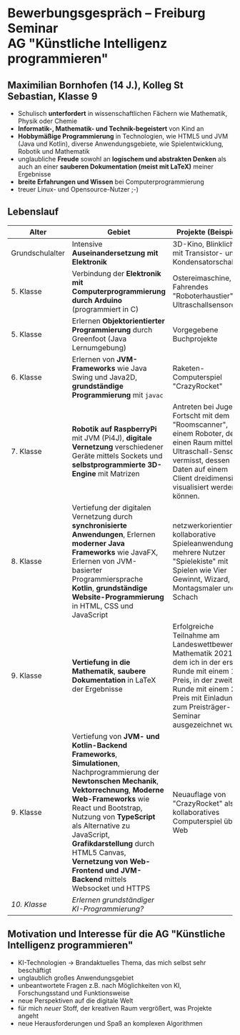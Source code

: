 # Bewerbungsgespräch – Freiburg Seminar<br>AG "Künstliche Intelligenz programmieren"
## Maximilian Bornhofen (14 J.), Kolleg St Sebastian, Klasse 9

- Schulisch **unterfordert** in wissenschaftlichen Fächern wie Mathematik, Physik oder Chemie
- **Informatik-, Mathematik- und Technik-begeistert** von Kind an
- **Hobbymäßige Programmierung** in Technologien, wie HTML5 und JVM (Java und Kotlin), diverse Anwendungsgebiete, wie Spielentwicklung, Robotik und Mathematik
- unglaubliche **Freude** sowohl an **logischem und abstrakten Denken** als auch an einer **sauberen Dokumentation (meist mit LaTeX)** meiner Ergebnisse
- **breite Erfahrungen und Wissen** bei Computerprogrammierung
- treuer Linux- und Opensource-Nutzer ;-)

## Lebenslauf

Alter|Gebiet|Projekte (Beispiele)
-|-|-
Grundschulalter|Intensive **Auseinandersetzung mit Elektronik**|3D-Kino, Blinklichter mit Transistor- und Kondensatorschaltung
5. Klasse|Verbindung der **Elektronik mit Computerprogrammierung durch Arduino** (programmiert in C)|Ostereimaschine, Fahrendes "Roboterhaustier" mit Ultraschallsensoren
5. Klasse|Erlernen **Objektorientierter Programmierung** durch Greenfoot (Java Lernumgebung)|Vorgegebene Buchprojekte
6. Klasse|Erlernen von **JVM-Frameworks** wie Java Swing und Java2D, **grundständige Programmierung** mit `javac`|Raketen-Computerspiel "CrazyRocket"
7. Klasse|**Robotik auf RaspberryPi** mit JVM (Pi4J), **digitale Vernetzung** verschiedener Geräte mittels Sockets und **selbstprogrammierte 3D-Engine** mit Matrizen|Antreten bei Jugend Fortscht mit dem "Roomscanner", einem Roboter, der einen Raum mittels Ultraschall-Sensoren vermisst, dessen Daten auf einem Client dreidimensional visualisiert werden können.
8. Klasse|Vertiefung der digitalen Vernetzung durch **synchronisierte Anwendungen**, Erlernen **moderner Java Frameworks** wie JavaFX, Erlernen von JVM-basierter Programmiersprache **Kotlin**, **grundständige Website-Programmierung** in HTML, CSS und JavaScript|netzwerkorientierte, kollaborative Spieleanwendung für mehrere Nutzer "Spielekiste" mit Spielen wie Vier Gewinnt, Wizard, Montagsmaler und Schach
9. Klasse|**Vertiefung in die Mathematik**, **saubere Dokumentation** in LaTeX der Ergebnisse|Erfolgreiche Teilnahme am Landeswettbewerb Mathematik 2021, in dem ich in der ersten Runde mit einem 1. Preis, in der zweiten Runde mit einem 2. Preis mit Einladung zum Preisträger-Seminar ausgezeichnet wurde
9. Klasse|Vertiefung von **JVM- und Kotlin-Backend Frameworks**, **Simulationen**, Nachprogrammierung der **Newtonschen Mechanik**, **Vektorrechnung**, **Moderne Web-Frameworks** wie React und Bootstrap, Nutzung von **TypeScript** als Alternative zu JavaScript, **Grafikdarstellung** durch HTML5 Canvas, **Vernetzung von Web-Frontend und JVM-Backend** mittels Websocket und HTTPS|Neuauflage von "CrazyRocket" als kollaboratives Computerspiel übers Web
_10. Klasse_|_Erlernen grundständiger KI-Programmierung?_|

## Motivation und Interesse für die AG "Künstliche Intelligenz programmieren"
- KI-Technologien → Brandaktuelles Thema, das mich selbst sehr beschäftigt
- unglaublich großes Anwendungsgebiet
- unbeantwortete Fragen z.B. nach Möglichkeiten von KI, Forschungsstand und Funktionsweise
- neue Perspektiven auf die digitale Welt
- für mich _neuer_ Stoff, der kreativen Raum vergrößert, was Projekte angeht
- neue Herausforderungen und Spaß an komplexen Algorithmen
